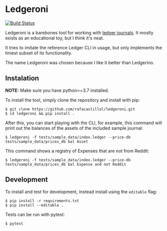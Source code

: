 # Ledgeroni

[![Build Status](https://travis-ci.org/rafacastillol/ledgeroni.svg?branch=master)](https://travis-ci.org/rafacastillol/ledgeroni)

Ledgeroni is a barebones tool for working with [ledger
journals](https://www.ledger-cli.org/). It mostly exists as an educational toy,
but I think it's neat.

It tries to imitate the reference Ledger CLI in usage, but only implements the
tiniest subset of its functionality.

The name Ledgeroni was chosen because I like it better than Ledgerino.

## Instalation

**NOTE:** Make sure you have python>=3.7 installed.

To install the tool, simply clone the repository and install with pip:

```shell
$ git clone https://github.com/rafacastillol/ledgeroni.git
$ cd ledgeroni && pip install .
```

After this, you can start playing with the CLI, for example, this command will print
out the balances of the assets of the included sample journal:

```shell
$ ledgeroni -f tests/sample_data/index.ledger --price-db tests/sample_data/prices_db bal Asset
```

This command shows a registry of Expenses that are not from Reddit:

```shell
$ ledgeroni -f tests/sample_data/index.ledger --price-db tests/sample_data/prices_db bal Expense and not Reddit
```


## Development

To install and test for development, instead install using the `editable` flag:

```shell
$ pip install -r requirements.txt
$ pip install --editable .
```

Tests can be run with pytest:

```shell
$ pytest
```


